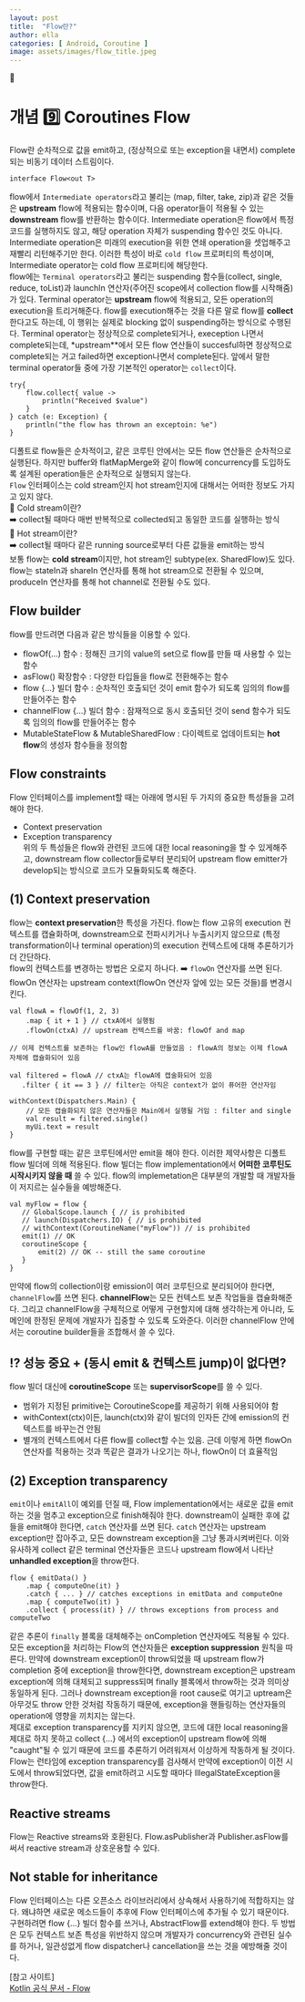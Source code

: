 ```yaml
---
layout: post
title:  "Flow란?"
author: ella
categories: [ Android, Coroutine ]
image: assets/images/flow_title.jpeg
---
```

🤖  
# 개념 9️⃣ Coroutines Flow  

Flow란 순차적으로 값을 emit하고, (정상적으로 또는 exception을 내면서) complete되는 비동기 데이터 스트림이다.
``` 
interface Flow<out T>
```
flow에서 ```Intermediate operators```라고 불리는 (map, filter, take, zip)과 같은 것들은 **upstream** flow에 적용되는 함수이며, 다음 operator들이 적용될 수 있는 **downstream** flow를 반환하는 함수이다. Intermediate operation은 flow에서 특정 코드를 실행하지도 않고, 해당 operation 자체가 suspending 함수인 것도 아니다. Intermediate operation은 미래의 execution을 위한 연쇄 operation을 셋업해주고 재빨리 리턴해주기만 한다. 이러한 특성이 바로 ```cold flow``` 프로퍼티의 특성이며, Intermediate operator는 cold flow 프로퍼티에 해당한다.  
flow에는 ```Terminal operators```라고 불리는 suspending 함수들(collect, single, reduce, toList)과 launchIn 연산자(주어진 scope에서 collection flow를 시작해줌)가 있다. Terminal operator는 **upstream** flow에 적용되고, 모든 operation의 execution을 트리거해준다. flow를 execution해주는 것을 다른 말로 flow를 **collect**한다고도 하는데, 이 행위는 실제로 blocking 없이 suspending하는 방식으로 수행된다. Terminal operator는 정상적으로 complete되거나, exeception 나면서 complete되는데, *upstream**에서 모든 flow 연산들이 succesful하면 정상적으로 complete되는 거고 failed하면 exception나면서 complete된다. 앞에서 말한 terminal operator들 중에 가장 기본적인 operator는 ```collect```이다.   
``` 
try{
    flow.collect{ value ->
        println("Received $value")
    }
} catch (e: Exception) {
    println("the flow has thrown an exceptoin: %e")
}
```
디폴트로 flow들은 순차적이고, 같은 코루틴 안에서는 모든 flow 연산들은 순차적으로 실행된다. 하지만 buffer와 flatMapMerge와 같이 flow에 concurrency를 도입하도록 설계된 operation들은 순차적으로 실행되지 않는다.  
```Flow``` 인터페이스는 cold stream인지 hot stream인지에 대해서는 어떠한 정보도 가지고 있지 않다.  
🌟 Cold stream이란?  
➡️ collect될 때마다 매번 반복적으로 collected되고 동일한 코드를 실행하는 방식  
🌟 Hot stream이란?  
➡️ collect될 때마다 같은 running source로부터 다른 값들을 emit하는 방식  
보통 flow는 **cold stream**이지만, hot stream인 subtype(ex. SharedFlow)도 있다. flow는 stateIn과 shareIn 연산자를 통해 hot stream으로 전환될 수 있으며, produceIn 연산자를 통해 hot channel로 전환될 수도 있다.
## Flow builder
flow를 만드려면 다음과 같은 방식들을 이용할 수 있다.
* flowOf(...) 함수 : 정해진 크기의 value의 set으로 flow를 만들 때 사용할 수 있는 함수
* asFlow() 확장함수 : 다양한 타입들을 flow로 전환해주는 함수
* flow {...} 빌더 함수 : 순차적인 호출되던 것이 emit 함수가 되도록 임의의 flow를 만들어주는 함수 
* channelFlow {...} 빌더 함수 : 잠재적으로 동시 호출되던 것이 send 함수가 되도록 임의의 flow를 만들어주는 함수
* MutableStateFlow & MutableSharedFlow : 다이렉트로 업데이트되는 **hot flow**의 생성자 함수들을 정의함

## Flow constraints
Flow 인터페이스를 implement할 때는 아래에 명시된 두 가지의 중요한 특성들을 고려해야 한다.
* Context preservation
* Exception transparency  
위의 두 특성들은 flow와 관련된 코드에 대한 local reasoning을 할 수 있게해주고, downstream flow collector들로부터 분리되어 upstream flow emitter가 develop되는 방식으로 코드가 모듈화되도록 해준다.

## (1) Context preservation
flow는 **context preservation**한 특성을 가진다. flow는 flow 고유의 execution 컨텍스트를 캡슐화하며, downstream으로 전파시키거나 누출시키지 않으므로 (특정 transformation이나 terminal operation)의 execution 컨텍스트에 대해 추론하기가 더 간단하다.  
flow의 컨텍스트를 변경하는 방법은 오로지 하나다. ➡️ ```flowOn``` 연산자를 쓰면 된다. flowOn 연산자는 upstream context(flowOn 연산자 앞에 있는 모든 것들)를 변경시킨다.  
```
val flowA = flowOf(1, 2, 3)
    .map { it + 1 } // ctxA에서 실행됨 
    .flowOn(ctxA) // upstream 컨텍스트를 바꿈: flowOf and map

// 이제 컨텍스트를 보존하는 flow인 flowA를 만들었음 : flowA의 정보는 이제 flowA 자체에 캡슐화되어 있음

val filtered = flowA // ctxA는 flowA에 캡술화되어 있음
   .filter { it == 3 } // filter는 아직은 context가 없이 퓨어한 연산자임

withContext(Dispatchers.Main) {
    // 모든 캡슐화되지 않은 연산자들은 Main에서 실행될 거임 : filter and single
    val result = filtered.single()
    myUi.text = result
}  
```  
flow를 구현할 때는 같은 코루틴에서만 emit을 해야 한다. 이러한 제약사항은 디폴트 flow 빌더에 의해 적용된다. flow 빌더는 flow implementation에서 **어떠한 코루틴도 시작시키지 않을 때** 쓸 수 있다. flow의 implemetation은 대부분의 개발할 때 개발자들이 저지르는 실수들을 예방해준다. 
``` 
val myFlow = flow {
   // GlobalScope.launch { // is prohibited
   // launch(Dispatchers.IO) { // is prohibited
   // withContext(CoroutineName("myFlow")) // is prohibited
   emit(1) // OK
   coroutineScope {
       emit(2) // OK -- still the same coroutine
   }
}
``` 
만약에 flow의 collection이랑 emission이 여러 코루틴으로 분리되어야 한다면, ```channelFlow```를 쓰면 된다. **channelFlow**는 모든 컨텍스트 보존 작업들을 캡슐화해준다. 그리고 channelFlow을 구체적으로 어떻게 구현할지에 대해 생각하는게 아니라, 도메인에 한정된 문제에 개발자가 집중할 수 있도록 도와준다. 이러한 channelFlow 안에서는 coroutine builder들을 조합해서 쓸 수 있다.  

## ⁉️ 성능 중요 + (동시 emit & 컨텍스트 jump)이 없다면?
flow 빌더 대신에 **coroutineScope** 또는 **supervisorScope**를 쓸 수 있다. 
* 범위가 지정된 primitive는 CoroutineScope를 제공하기 위해 사용되어야 함
* withContext(ctx)이든, launch(ctx)와 같이 빌더의 인자든 간에 emission의 컨텍스트를 바꾸는건 안됨
* 별개의 컨텍스트에서 다른 flow를 collect할 수는 있음. 근데 이렇게 하면 flowOn 연산자를 적용하는 것과 똑같은 결과가 나오기는 하나, flowOn이 더 효율적임   

## (2) Exception transparency
```emit```이나 ```emitAll```이 예외를 던질 때, Flow implementation에서는 새로운 값을 emit하는 것을 멈추고 exception으로 finish해줘야 한다. downstream이 실패한 후에 값들을 emit해야 한다면, ```catch``` 연산자를 쓰면 된다. ```catch``` 연산자는 upstream exception만 잡아주고, 모든 downstream exception을 그냥 통과시켜버린다. 이와 유사하게 collect 같은 terminal 연산자들은 코드나 upstream flow에서 나타난 **unhandled exception**을 throw한다. 
```
flow { emitData() }
    .map { computeOne(it) }
    .catch { ... } // catches exceptions in emitData and computeOne
    .map { computeTwo(it) }
    .collect { process(it) } // throws exceptions from process and computeTwo
```
같은 추론이 ```finally``` 블록을 대체해주는 onCompletion 연산자에도 적용될 수 있다. 모든 exception을 처리하는 Flow의 연산자들은 **exception suppression** 원칙을 따른다. 만약에 downstream exception이 throw되었을 때 upstream flow가 completion 중에 exception을 throw한다면, downstream exception은 upstream exception에 의해 대체되고 suppress되며 finally 블록에서 throw하는 것과 의미상 동일하게 된다. 그러나 downstream exception을 root cause로 여기고 uptream은 아무것도 throw 안한 것처럼 작동하기 때문에, exception을 핸들링하는 연산자들의 operation에 영향을 끼치지는 않는다.  
제대로 exception transparency를 지키지 않으면, 코드에 대한 local reasoning을 제대로 하지 못하고 collect {...} 에서의 exception이 upstream flow에 의해 "caught"될 수 있기 때문에 코드를 추론하기 어려워져서 이상하게 작동하게 될 것이다.  
Flow는 런타임에 exception transparency를 검사해서 만약에 exception이 이전 시도에서 throw되었다면, 값을 emit하려고 시도할 때마다 IllegalStateException을 throw한다. 

## Reactive streams
Flow는 Reactive streams와 호환된다. Flow.asPublisher과 Publisher.asFlow를 써서 reactive stream과 상호운용할 수 있다. 

## Not stable for inheritance
Flow 인터페이스는 다른 오픈소스 라이브러리에서 상속해서 사용하기에 적합하지는 않다. 왜냐하면 새로운 메소드들이 추후에 Flow 인터페이스에 추가될 수 있기 때문이다.  
구현하려면 flow {...} 빌더 함수를 쓰거나, AbstractFlow를 extend해야 한다. 두 방법은 모두 컨텍스트 보존 특성을 위반하지 않으며 개발자가 concurrency와 관련된 실수를 하거나, 일관성없게 flow dispatcher나 cancellation을 쓰는 것을 예방해줄 것이다. 


[참고 사이트]  
[Kotlin 공식 문서 - Flow](https://kotlin.github.io/kotlinx.coroutines/kotlinx-coroutines-core/kotlinx.coroutines.flow/-flow/)  
